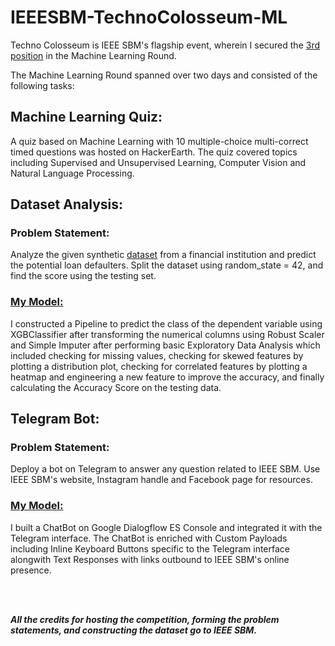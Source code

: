 # IEEESBM-TechnoColosseum-ML

Techno Colosseum is IEEE SBM's flagship event, wherein I secured the [3rd position](/IEEESBM&#32;Certificate.pdf) in the Machine Learning Round.

The Machine Learning Round spanned over two days and consisted of the following tasks:

## Machine Learning Quiz:

A quiz based on Machine Learning with 10 multiple-choice multi-correct timed questions was hosted on HackerEarth. The quiz covered topics including Supervised and Unsupervised Learning, Computer Vision and Natural Language Processing.



## Dataset Analysis:

### Problem Statement:

Analyze the given synthetic [dataset](/Default_Fin.csv) from a financial institution and predict the potential loan defaulters. Split the dataset using random_state = 42, and find the score using the testing set.

### [My Model:](/Loan&#32;Defaulter.ipynb)

I constructed a Pipeline to predict the class of the dependent variable using XGBClassifier after transforming the numerical columns using Robust Scaler and Simple Imputer after performing basic Exploratory Data Analysis which included checking for missing values, checking for skewed features by plotting a distribution plot, checking for correlated features by plotting a heatmap and engineering a new feature to improve the accuracy, and finally calculating the Accuracy Score on the testing data.



## Telegram Bot:

### Problem Statement:
Deploy a bot on Telegram to answer any question related to IEEE SBM. Use IEEE SBM's website, Instagram handle and Facebook page for resources.

### [My Model:](https://t.me/zeus_ieee_bot)

I built a ChatBot on Google Dialogflow ES Console and integrated it with the Telegram interface. The ChatBot is enriched with Custom Payloads including Inline Keyboard Buttons specific to the Telegram interface alongwith Text Responses with links outbound to IEEE SBM's online presence.


<br></br>

***All the credits for hosting the competition, forming the problem statements, and constructing the dataset go to IEEE SBM.***
